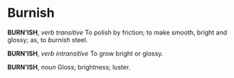 # Burnish

**BURN'ISH**, _verb transitive_ To polish by friction; to make smooth, bright and glossy; as, to _burnish_ steel.

**BURN'ISH**, _verb intransitive_ To grow bright or glossy.

**BURN'ISH**, _noun_ Gloss; brightness; luster.